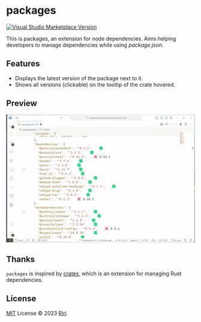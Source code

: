 # packages

<a href="https://marketplace.visualstudio.com/items?itemName=ririd.packages" target="__blank"><img src="https://img.shields.io/visual-studio-marketplace/v/ririd.packages.svg?color=eee&amp;label=VS%20Code%20Marketplace&logo=visual-studio-code" alt="Visual Studio Marketplace Version" /></a>

This is packages, an extension for node dependencies. Aims helping developers to manage dependencies while using _package.json_.

## Features

- Displays the latest version of the package next to it.
- Shows all versions (clickable) on the tooltip of the crate hovered.

## Preview

![preview](./screenshots/preview.gif)

## Thanks

`packages` is inspired by [crates](https://github.com/serayuzgur/crates), which is an extension for managing Rust dependencies.

## License

[MIT](./LICENSE) License © 2023 [Riri](https://github.com/Daydreamer-riri)
